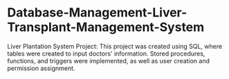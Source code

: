 # Database-Management-Liver-Transplant-Management-System
 Liver Plantation System Project: This project was created using SQL, where tables were created to input doctors' information. Stored procedures, functions, and triggers were implemented, as well as user creation and permission assignment.
